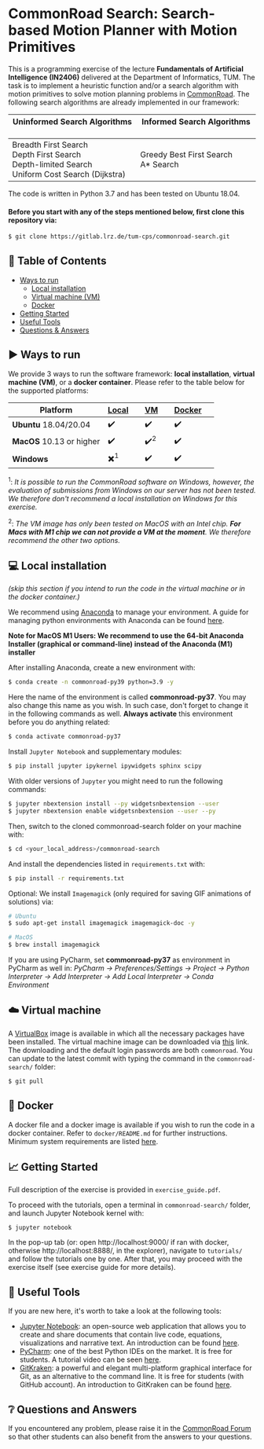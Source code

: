 # CommonRoad Search: Search-based Motion Planner with Motion Primitives

This is a programming exercise of the lecture **Fundamentals of Artificial Intelligence (IN2406)** delivered at the Department of Informatics, TUM. The task is to implement a heuristic function and/or a search algorithm with motion primitives to solve motion planning problems in [CommonRoad](https://commonroad.in.tum.de/). The following search algorithms are already implemented in our framework:

|Uninformed Search Algorithms &nbsp; &nbsp; &nbsp; &nbsp; &nbsp; &nbsp; | Informed Search Algorithms &nbsp; &nbsp; &nbsp; &nbsp; &nbsp; &nbsp;|
|-----------------------------|---------------------------|
|Breadth First Search <br /> Depth First Search <br /> Depth-limited Search <br />   Uniform Cost Search (Dijkstra)      |Greedy Best First Search <br />  A* Search                  |

The code is written in Python 3.7 and has been tested on Ubuntu 18.04. 

#### Before you start with any of the steps mentioned below, first clone this repository via:

```sh
$ git clone https://gitlab.lrz.de/tum-cps/commonroad-search.git
```

## :bookmark_tabs: Table of Contents
* [Ways to run](#arrow_forward-ways-to-run)
    * [Local installation](#computer-local-installation)
    * [Virtual machine (VM)](#cloud-virtual-machine)
    * [Docker](#whale-docker)
* [Getting Started](#chart_with_upwards_trend-getting-started)
* [Useful Tools](#wrench-useful-tools)
* [Questions & Answers](#grey_question-questions-and-answers)

## :arrow_forward: Ways to run

We provide 3 ways to run the software framework: **local installation**, **virtual machine (VM)**, or a **docker container**. Please refer to the table below for the supported platforms:

| Platform                | [Local](#computer-local-installation) &nbsp; &nbsp; | [VM](#cloud-virtual-machine) &nbsp; &nbsp; | [Docker](#whale-docker) &nbsp; &nbsp; |
| --------------------------- | ----------------- | ------------------| -----------------|
| **Ubuntu** 18.04/20.04      | :heavy_check_mark:| :heavy_check_mark:|:heavy_check_mark:|
| **MacOS** 10.13 or higher   | :heavy_check_mark:| :heavy_check_mark:<sup>2</sup>|:heavy_check_mark:|
| **Windows**                 | :heavy_multiplication_x:<sup>1</sup> | :heavy_check_mark:|:heavy_check_mark:|

<sup>1</sup>: _It is possible to run the CommonRoad software on Windows, however, the evaluation of submissions from Windows on our server
has not been tested. We therefore don't recommend a local installation on Windows for this exercise._

<sup>2</sup>: _The VM image has only been tested on MacOS with an Intel chip. **For Macs with M1 chip we can not provide a VM at the moment**. We therefore recommend the other two options._


## :computer: Local installation

_(skip this section if you intend to run the code in the virtual machine or in the docker container.)_

We recommend using [Anaconda](https://www.anaconda.com/) to manage your environment. A guide for managing python environments with Anaconda can be found [here](https://conda.io/projects/conda/en/latest/user-guide/tasks/manage-environments.html).

**Note for MacOS M1 Users: We recommend to use the 64-bit Anaconda Installer (graphical or command-line) instead of the Anaconda (M1) installer**

After installing Anaconda, create a new environment with:
``` sh
$ conda create -n commonroad-py39 python=3.9 -y
```

Here the name of the environment is called **commonroad-py37**. You may also change this name as you wish. In such case, don't forget to change it in the following commands as well. **Always activate** this environment before you do anything related:

```sh
$ conda activate commonroad-py37
```
Install `Jupyter Notebook` and supplementary modules:
```sh
$ pip install jupyter ipykernel ipywidgets sphinx scipy
```

With older versions of `Jupyter` you might need to run the following commands:
```sh
$ jupyter nbextension install --py widgetsnbextension --user
$ jupyter nbextension enable widgetsnbextension --user --py
```
Then, switch to the cloned commonroad-search folder on your machine with:
```sh
$ cd <your_local_address>/commonroad-search
```

And install the dependencies listed in `requirements.txt` with:
```sh
$ pip install -r requirements.txt
```

Optional: We install `Imagemagick` (only required for saving GIF animations of solutions) via:

```sh
# Ubuntu
$ sudo apt-get install imagemagick imagemagick-doc -y

# MacOS
$ brew install imagemagick
```

If you are using PyCharm, set **commonroad-py37** as environment in PyCharm as well in: _PyCharm -> Preferences/Settings -> Project -> Python Interpreter -> Add Interpreter -> Add Local Interpreter 
-> Conda Environment_


## :cloud: Virtual machine
A [VirtualBox](https://www.virtualbox.org/) image is available in which all the necessary packages have been installed. 
The virtual machine image can be downloaded via [this](https://syncandshare.lrz.de/getlink/fi7SzQDYKZpN5AoUNLfkLd/) link.
The downloading and the default login passwords are both `commonroad`. 
You can update to the latest commit with typing the command in the `commonroad-search/` folder:

```sh
$ git pull
```


## :whale: Docker
A docker file and a docker image is available if you wish to run the code in a docker container. 
Refer to `docker/README.md` for further instructions. Minimum system requirements are listed [here](https://docs.docker.com/desktop/).




## :chart_with_upwards_trend: Getting Started

Full description of the exercise is provided in `exercise_guide.pdf`. 

To proceed with the tutorials, open a terminal in `commonroad-search/` folder, and launch Jupyter Notebook kernel with:

```shell
$ jupyter notebook
```

In the pop-up tab (or: open http://localhost:9000/ if ran with docker, otherwise http://localhost:8888/, in the explorer), navigate to `tutorials/` and follow the tutorials one by one. After that, you may proceed with the exercise itself (see exercise guide for more details).

## :wrench: Useful Tools
If you are new here, it's worth to take a look at the following tools:
- [Jupyter Notebook](): an open-source web application that allows you to create and share documents that contain live code, equations, visualizations and narrative text. An introduction can be found [here](https://realpython.com/jupyter-notebook-introduction/).
- [PyCharm](https://www.jetbrains.com/pycharm/): one of the best Python IDEs on the market. It is free for students. A tutorial video can be seen [here](https://www.youtube.com/watch?v=56bPIGf4us0&list=PLX4nwNAsU8OJUuLvmUvxpg-bdPqYVODGU).
- [GitKraken](https://www.gitkraken.com/): a powerful and elegant multi-platform graphical interface for Git, as an alternative to the command line. It is free for students (with GitHub account). An introduction to GitKraken can be found [here](https://www.youtube.com/c/Gitkraken/playlists).
## :grey_question: Questions and Answers 

If you encountered any problem, please raise it in the [CommonRoad Forum](https://commonroad.in.tum.de/forum/) so that other students can also benefit from the answers to your questions.
